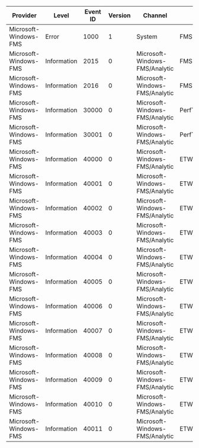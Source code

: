 Provider               |  Level        |  Event ID  |  Version  |  Channel                         |  Task                      |  Opcode                           |  Keyword  |  Message
-----------------------|---------------|------------|-----------|----------------------------------|----------------------------|-----------------------------------|-----------|-------------------------------
Microsoft-Windows-FMS  |  Error        |  1000      |  1        |  System                          |  FMS DLL initialisation    |  Start                            |           |  FMS DLL initialisation failed
Microsoft-Windows-FMS  |  Information  |  2015      |  0        |  Microsoft-Windows-FMS/Analytic  |  FMS API entry call        |                                   |           |  FMS API entry for: {ApiName}
Microsoft-Windows-FMS  |  Information  |  2016      |  0        |  Microsoft-Windows-FMS/Analytic  |  FMS API exit call         |                                   |           |  FMS API exit for: {ApiName}
Microsoft-Windows-FMS  |  Information  |  30000     |  0        |  Microsoft-Windows-FMS/Analytic  |  PerfTrack_DisplayFmsInit  |  Start                            |           |
Microsoft-Windows-FMS  |  Information  |  30001     |  0        |  Microsoft-Windows-FMS/Analytic  |  PerfTrack_DisplayFmsInit  |  Stop                             |           |
Microsoft-Windows-FMS  |  Information  |  40000     |  0        |  Microsoft-Windows-FMS/Analytic  |  ETW Debug Msg             |  NameResolution                   |           |  FMS ETW: {ApiName}
Microsoft-Windows-FMS  |  Information  |  40001     |  0        |  Microsoft-Windows-FMS/Analytic  |  ETW Debug Msg             |  GetFontNameTable Start           |           |  FMS ETW: {ApiName}
Microsoft-Windows-FMS  |  Information  |  40002     |  0        |  Microsoft-Windows-FMS/Analytic  |  ETW Debug Msg             |  GetFontNameTable Stop            |           |  FMS ETW: {ApiName}
Microsoft-Windows-FMS  |  Information  |  40003     |  0        |  Microsoft-Windows-FMS/Analytic  |  ETW Debug Msg             |  Get Name Record Start            |           |  FMS ETW: {ApiName}
Microsoft-Windows-FMS  |  Information  |  40004     |  0        |  Microsoft-Windows-FMS/Analytic  |  ETW Debug Msg             |  Get Name Record Stop             |           |  FMS ETW: {ApiName}
Microsoft-Windows-FMS  |  Information  |  40005     |  0        |  Microsoft-Windows-FMS/Analytic  |  ETW Debug Msg             |  Get Name Strings Start           |           |  FMS ETW: {ApiName}
Microsoft-Windows-FMS  |  Information  |  40006     |  0        |  Microsoft-Windows-FMS/Analytic  |  ETW Debug Msg             |  Get Name Strings Stop            |           |  FMS ETW: {ApiName}
Microsoft-Windows-FMS  |  Information  |  40007     |  0        |  Microsoft-Windows-FMS/Analytic  |  ETW Debug Msg             |  Get Font Data Start              |           |  FMS ETW: {ApiName}
Microsoft-Windows-FMS  |  Information  |  40008     |  0        |  Microsoft-Windows-FMS/Analytic  |  ETW Debug Msg             |  Get Font Data Stop               |           |  FMS ETW: {ApiName}
Microsoft-Windows-FMS  |  Information  |  40009     |  0        |  Microsoft-Windows-FMS/Analytic  |  ETW Debug Msg             |  GdiGetFontRealizationInfo Start  |           |  FMS ETW: {ApiName}
Microsoft-Windows-FMS  |  Information  |  40010     |  0        |  Microsoft-Windows-FMS/Analytic  |  ETW Debug Msg             |  GdiGetFontRealizationInfo Stop   |           |  FMS ETW: {ApiName}
Microsoft-Windows-FMS  |  Information  |  40011     |  0        |  Microsoft-Windows-FMS/Analytic  |  ETW Debug Msg             |  FmsErrorMessage                  |           |  FMS ETW: {ApiName}